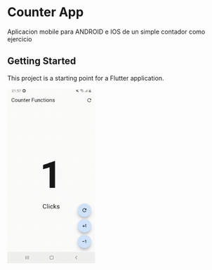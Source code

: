 # Counter App

Aplicacion mobile para ANDROID e IOS de un simple contador como ejercicio

## Getting Started

This project is a starting point for a Flutter application.

<!-- ![Counter APP](assets/app.jpg) -->

<img src="assets/app.gif" alt="Counter APP" width="200" height="400">
